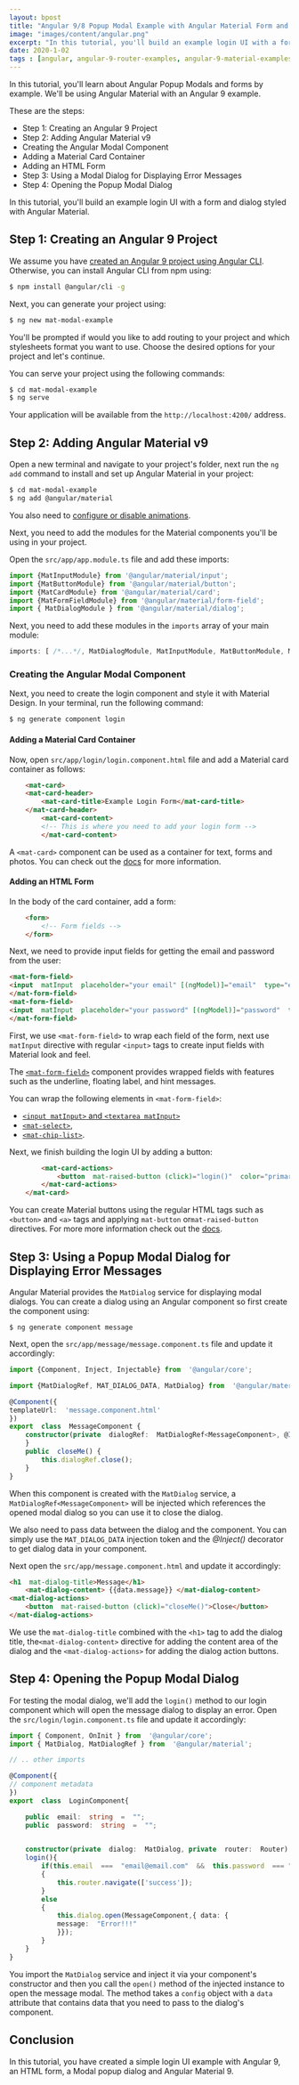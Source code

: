 ```yaml
---
layout: bpost
title: "Angular 9/8 Popup Modal Example with Angular Material Form and Modal Dialog Components"
image: "images/content/angular.png"
excerpt: "In this tutorial, you'll build an example login UI with a form and modal dialog styled with Angular Material 9." 
date: 2020-1-02
tags : [angular, angular-9-router-examples, angular-9-material-examples]
---
```


In this tutorial, you'll learn about Angular Popup Modals and forms by example. We'll be using Angular Material with an Angular 9 example.

These are the steps:

- Step 1: Creating an Angular 9 Project
- Step 2: Adding Angular Material v9
- Creating the Angular Modal Component
- Adding a Material Card Container
- Adding an HTML Form
- Step 3: Using a Modal Dialog for Displaying Error Messages
- Step 4: Opening the Popup Modal Dialog

In this tutorial, you'll build an example login UI with a form and dialog styled with Angular Material. 

## Step 1: Creating an Angular 9 Project

We assume you have [created an Angular 9 project using Angular CLI](https://www.techiediaries.com/angular-cli-tutorial/). Otherwise, you can install Angular CLI from npm using:


```bash
$ npm install @angular/cli -g
```

Next, you can generate your project using:

```bash
$ ng new mat-modal-example
```

You'll be prompted if would you like to add routing to your project and which stylesheets format you want to use. Choose the desired options for your project and let's continue.

You can serve your project using the following commands:

```bash
$ cd mat-modal-example
$ ng serve
```

Your application will be available from the `http://localhost:4200/` address.

## Step 2: Adding Angular Material v9

Open a new terminal and navigate to your project's folder, next run the `ng add` command to install and set up Angular Material in your project:

```bash
$ cd mat-modal-example
$ ng add @angular/material
```

You also need to [configure or disable animations](https://material.angular.io/guide/getting-started#step-2-configure-animations).

Next, you need to add the modules for the Material components you'll be using in your project.

Open the `src/app/app.module.ts` file and add these imports: 

```ts
import {MatInputModule} from '@angular/material/input';
import {MatButtonModule} from '@angular/material/button';
import {MatCardModule} from '@angular/material/card';
import {MatFormFieldModule} from '@angular/material/form-field';
import { MatDialogModule } from '@angular/material/dialog';

```

Next, you need to add these modules in the `imports` array of your main module:

```ts
imports: [ /*...*/, MatDialogModule, MatInputModule, MatButtonModule, MatCardModule, MatFormFieldModule],
```  

### Creating the Angular Modal Component

Next, you need to create the login component and style it with Material Design. In your terminal, run the following command:

```bash
$ ng generate component login
```

#### Adding a Material Card Container
 
Now, open `src/app/login/login.component.html` file and add a Material card container as follows:

```html
	<mat-card>
	<mat-card-header>
		<mat-card-title>Example Login Form</mat-card-title>
	</mat-card-header>
		<mat-card-content>
		<!-- This is where you need to add your login form -->
		</mat-card-content>
```

A `<mat-card>` component can be used as a container for text, forms and photos. You can check out the [docs](https://material.angular.io/components/card/overview) for more information.

#### Adding an HTML Form

In the body of the card container, add a form:

```html
	<form>
		<!-- Form fields -->
	</form>
```

Next, we need to provide input fields for getting the email and password from the user:  

```html
<mat-form-field>
<input  matInput  placeholder="your email" [(ngModel)]="email"  type="email" name="email"  required>
</mat-form-field>
<mat-form-field>
<input  matInput  placeholder="your password" [(ngModel)]="password"  type="password"  name="password"  required>
</mat-form-field>
```

First, we use `<mat-form-field>` to wrap each field of the form, next use `matInput` directive with regular `<input>` tags  to create input fields with Material look and feel.

The [`<mat-form-field>`](https://material.angular.io/components/form-field/overview) component provides wrapped fields with features such as the underline, floating label, and hint messages.

You can wrap the following elements in `<mat-form-field>`:

-   [`<input matInput>` and `<textarea matInput>`](https://material.angular.io/components/input/overview)
-   [`<mat-select>`](https://material.angular.io/components/select/overview),
-   [`<mat-chip-list>`](https://material.angular.io/components/chips/overview).

Next, we finish building the login UI by adding a button:
 
```html
		<mat-card-actions>
			<button  mat-raised-button (click)="login()"  color="primary">Login</button>
		</mat-card-actions>
	</mat-card>
```

You can create Material buttons using the regular HTML tags such as `<button>` and `<a>` tags and applying  `mat-button` or`mat-raised-button` directives. For more more information check out the [docs](https://material.angular.io/components/button/overview).
 
## Step 3: Using a Popup Modal Dialog for Displaying Error Messages

Angular Material provides the `MatDialog` service for displaying modal dialogs. You can create a dialog using an Angular component so first create the component using:

```
$ ng generate component message
``` 

Next, open the  `src/app/message/message.component.ts` file and update it accordingly:

```ts
import {Component, Inject, Injectable} from  '@angular/core';

import {MatDialogRef, MAT_DIALOG_DATA, MatDialog} from  '@angular/material/dialog';

@Component({
templateUrl:  'message.component.html'
})
export  class  MessageComponent {
	constructor(private  dialogRef:  MatDialogRef<MessageComponent>, @Inject(MAT_DIALOG_DATA) public  data:  any) {
	}
	public  closeMe() {
		this.dialogRef.close();
	}
}
```

When this component is created with the `MatDialog` service, a `MatDialogRef<MessageComponent>` will be injected which references the opened modal dialog so you can use it to close the dialog.

We also need to pass data between the dialog and the component. You can simply use the `MAT_DIALOG_DATA` injection token and the *@Inject()* decorator to get dialog data in your component.

Next open the `src/app/message.component.html` and update it accordingly:

```html
<h1  mat-dialog-title>Message</h1>
	<mat-dialog-content> {{data.message}} </mat-dialog-content>
<mat-dialog-actions>
	<button  mat-raised-button (click)="closeMe()">Close</button>
</mat-dialog-actions>
```

We use the `mat-dialog-title` combined with the `<h1>` tag to add the dialog title, the`<mat-dialog-content>` directive for adding the content area of the dialog and the `<mat-dialog-actions>` for adding the dialog action buttons. 

## Step 4: Opening the Popup Modal Dialog

For testing the modal dialog, we'll add the `login()` method to our login component which will open  the message dialog to display an error. Open the `src/login/login.component.ts` file and update it accordingly: 

```ts
import { Component, OnInit } from  '@angular/core';
import { MatDialog, MatDialogRef } from  '@angular/material';

// .. other imports

@Component({
// component metadata
})
export  class  LoginComponent{

	public  email:  string  =  "";
	public  password:  string  =  "";
	

	constructor(private  dialog:  MatDialog, private  router:  Router) { }
	login(){
		if(this.email  ===  "email@email.com"  &&  this.password  === "p@ssw0rd")
		{
			this.router.navigate(['success']);
		}
		else
		{
			this.dialog.open(MessageComponent,{ data: {
			message:  "Error!!!"
			}});
		}
	}
}
```

You import the `MatDialog` service and inject it via your component's constructor and then you call the `open()` method of the injected instance to open the message modal. The method takes a `config` object with a `data` attribute that contains data that you need to pass to the dialog's component. 

## Conclusion

In this tutorial, you have created a simple login UI example with Angular 9, an HTML form, a Modal popup dialog and Angular Material 9.
